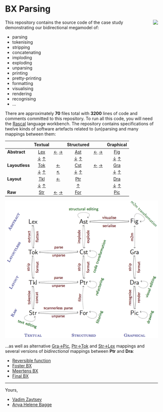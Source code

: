 BX Parsing
==========

<img align="right" src="http://grammarware.github.io/logos/bx.200.png"/>
This repository contains the source code of the case study demonstrating our bidirectional megamodel of:

* parsing
* tokenising
* stripping
* concatenating
* imploding
* exploding
* unparsing
* printing
* pretty-printing
* formatting
* visualising
* rendering
* recognising
* ...

There are approximately **70** files total with **3200** lines of code and comments committed to this repository. To run all this code, you will need the [Rascal](http://www.rascal-mpl.org/start/) language workbench. The repository contains specifications of twelve kinds of software artefacts related to (un)parsing and many mappings between them:


&nbsp; | Textual | | Structured | | Graphical
|:----- |:-----:|:-----:|:-----:|:-----:|:-----:|
**Abstract** | [Lex](https://github.com/grammarware/bx-parsing/blob/master/doc/Lex.md) | [←](https://github.com/grammarware/bx-parsing/blob/master/doc/Ast2Lex.md) [→](https://github.com/grammarware/bx-parsing/blob/master/doc/Lex2Ast.md) | [Ast](https://github.com/grammarware/bx-parsing/blob/master/doc/Ast.md) | [←](https://github.com/grammarware/bx-parsing/blob/master/doc/Fig2Ast.md) [→](https://github.com/grammarware/bx-parsing/blob/master/doc/Ast2Fig.md) | [Fig](https://github.com/grammarware/bx-parsing/blob/master/doc/Fig.md)
&nbsp; | [↓](https://github.com/grammarware/bx-parsing/blob/master/doc/Lex2Tok.md) [↑](https://github.com/grammarware/bx-parsing/blob/master/doc/Tok2Lex.md) | | [↓](https://github.com/grammarware/bx-parsing/blob/master/doc/Ast2Cst.md) [↑](https://github.com/grammarware/bx-parsing/blob/master/doc/Cst2Ast.md) | | [↓](https://github.com/grammarware/bx-parsing/blob/master/doc/Fig2Gra.md) [↑](https://github.com/grammarware/bx-parsing/blob/master/doc/Gra2Fig.md)
**Layoutless** | [Tok](https://github.com/grammarware/bx-parsing/blob/master/doc/Tok.md) | [←](https://github.com/grammarware/bx-parsing/blob/master/doc/Cst2Tok.md) | [Cst](https://github.com/grammarware/bx-parsing/blob/master/doc/Cst.md) | [←](https://github.com/grammarware/bx-parsing/blob/master/doc/Gra2Cst.md) [→](https://github.com/grammarware/bx-parsing/blob/master/doc/Cst2Gra.md) | [Gra](https://github.com/grammarware/bx-parsing/blob/master/doc/Gra.md)
&nbsp; | [↓](https://github.com/grammarware/bx-parsing/blob/master/doc/Tok2Tkl.md) [↑](https://github.com/grammarware/bx-parsing/blob/master/doc/Tkl2Tok.md) | [↖](https://github.com/grammarware/bx-parsing/blob/master/doc/Ptr2Tok.md) | [↓](https://github.com/grammarware/bx-parsing/blob/master/doc/Cst2Ptr.md) [↑](https://github.com/grammarware/bx-parsing/blob/master/doc/Ptr2Cst.md) | | [↓](https://github.com/grammarware/bx-parsing/blob/master/doc/Gra2Dra.md) [↑](https://github.com/grammarware/bx-parsing/blob/master/doc/Dra2Gra.md)
**Layout** | [Tkl](https://github.com/grammarware/bx-parsing/blob/master/doc/Tkl.md) | [←](https://github.com/grammarware/bx-parsing/blob/master/doc/Ptr2Tkl.md) | [Ptr](https://github.com/grammarware/bx-parsing/blob/master/doc/Ptr.md) | | [Dra](https://github.com/grammarware/bx-parsing/blob/master/doc/Dra.md)
&nbsp; | [↓](https://github.com/grammarware/bx-parsing/blob/master/doc/Tkl2Str.md) [↑](https://github.com/grammarware/bx-parsing/blob/master/doc/Str2Tkl.md) | | [↑](https://github.com/grammarware/bx-parsing/blob/master/doc/For2Ptr.md)  | | [↓](https://github.com/grammarware/bx-parsing/blob/master/doc/Dra2Pic.md) [↑](https://github.com/grammarware/bx-parsing/blob/master/doc/Pic2Dra.md)
**Raw** | [Str](https://github.com/grammarware/bx-parsing/blob/master/doc/Str.md) | [←](https://github.com/grammarware/bx-parsing/blob/master/doc/For2Str.md) [→](https://github.com/grammarware/bx-parsing/blob/master/doc/Str2For.md) | [For](https://github.com/grammarware/bx-parsing/blob/master/doc/For.md) | | [Pic](https://github.com/grammarware/bx-parsing/blob/master/doc/Pic.md)

![Megamodel](https://github.com/grammarware/bx-parsing/raw/master/megamodel.png)

...as well as alternative [Gra→Pic](https://github.com/grammarware/bx-parsing/blob/master/doc/Gra2Pic.md), [Ptr→Tok](https://github.com/grammarware/bx-parsing/blob/master/doc/Ptr2Tok.md) and [Str→Lex](https://github.com/grammarware/bx-parsing/blob/master/doc/Str2Lex.md) mappings and several versions of *bidirectional* mappings between **Ptr** and **Dra**:
* [Reversible function](https://github.com/grammarware/bx-parsing/blob/master/src/bridges/ptrdra/Reversible.rsc)
* [Foster BX](https://github.com/grammarware/bx-parsing/blob/master/src/bridges/ptrdra/Foster.rsc)
* [Meertens BX](https://github.com/grammarware/bx-parsing/blob/master/src/bridges/ptrdra/Meertens.rsc)
* [Final BX](https://github.com/grammarware/bx-parsing/blob/master/src/bridges/ptrdra/Final.rsc)

---
Yours,
* [Vadim Zaytsev](http://grammarware.net)
* [Anya Helene Bagge](http://www.ii.uib.no/~anya/)
